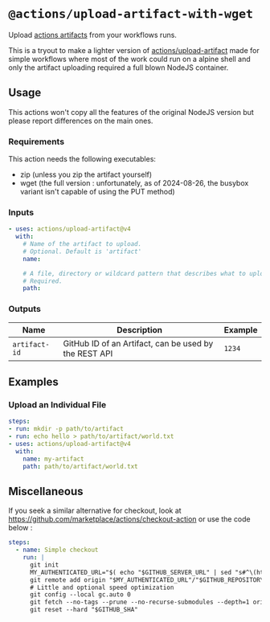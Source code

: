 # `@actions/upload-artifact-with-wget`

Upload [actions artifacts](https://forgejo.org/docs/next/user/actions/#artifacts) from your workflows runs.

This is a tryout to make a lighter version of
[actions/upload-artifact](https://github.com/actions/upload-artifact) made for
simple workflows where most of the work could run on a alpine shell and only
the artifact uploading required a full blown NodeJS container.

## Usage

This actions won't copy all the features of the original NodeJS version but
please report differences on the main ones.

### Requirements

This action needs the following executables:

* zip (unless you zip the artifact yourself)
* wget (the full version : unfortunately, as of 2024-08-26, the busybox variant isn't capable of using the PUT method)


### Inputs

```yaml
- uses: actions/upload-artifact@v4
  with:
    # Name of the artifact to upload.
    # Optional. Default is 'artifact'
    name:

    # A file, directory or wildcard pattern that describes what to upload
    # Required.
    path:
```

### Outputs

| Name | Description | Example |
| - | - | - |
| `artifact-id` | GitHub ID of an Artifact, can be used by the REST API | `1234` |

## Examples

### Upload an Individual File

```yaml
steps:
- run: mkdir -p path/to/artifact
- run: echo hello > path/to/artifact/world.txt
- uses: actions/upload-artifact@v4
  with:
    name: my-artifact
    path: path/to/artifact/world.txt
```

## Miscellaneous

If you seek a similar alternative for checkout, look at https://github.com/marketplace/actions/checkout-action or use the code below :
```yaml
steps:
  - name: Simple checkout
    run: |
      git init
      MY_AUTHENTICATED_URL="$( echo "$GITHUB_SERVER_URL" | sed "s#^\(https\?://\)#\1$GITHUB_TOKEN\@#" )"
      git remote add origin "$MY_AUTHENTICATED_URL"/"$GITHUB_REPOSITORY"
      # Little and optional speed optimization
      git config --local gc.auto 0
      git fetch --no-tags --prune --no-recurse-submodules --depth=1 origin "$GITHUB_SHA"
      git reset --hard "$GITHUB_SHA"
```
